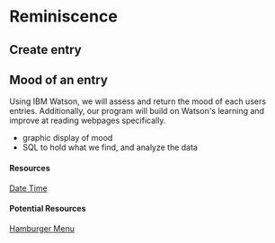 # Reminiscence


## Create entry

## Mood of an entry
  
 Using IBM Watson, we will assess and return the mood of each users entries. Additionally, our program will build on Watson's learning and improve at reading webpages specifically. 

  - graphic display of mood 
  - SQL to hold what we find, and analyze the data 

#### Resources
[Date Time](http://tutorials.jenkov.com/java-internationalization/simpledateformat.html)

#### Potential Resources
[Hamburger Menu](https://codepen.io/erikterwan/pen/EVzeRP)
